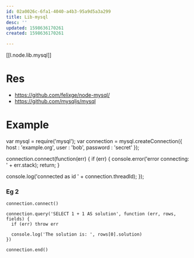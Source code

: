 ```yaml
---
id: 02a0026c-6fa1-4040-a4b3-95a9d5a3a299
title: Lib-mysql
desc: ''
updated: 1598636170261
created: 1598636170261

---
```

[[l.node.lib.mysql]]


# Res
- https://github.com/felixge/node-mysql/
- https://github.com/mysqljs/mysql

# Example

var mysql      = require('mysql');
var connection = mysql.createConnection({
  host     : 'example.org',
  user     : 'bob',
  password : 'secret'
});

connection.connect(function(err) {
  if (err) {
    console.error('error connecting: ' + err.stack);
    return;
  }

  console.log('connected as id ' + connection.threadId);
});

### Eg 2

```
connection.connect()

connection.query('SELECT 1 + 1 AS solution', function (err, rows, fields) {
  if (err) throw err

  console.log('The solution is: ', rows[0].solution)
})

connection.end()


```
